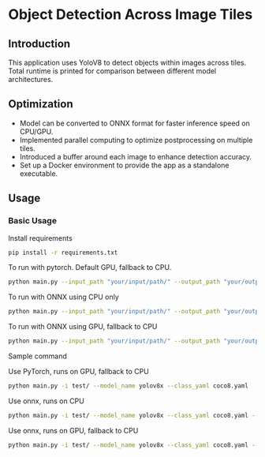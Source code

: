 # Object Detection Across Image Tiles

## Introduction

This application uses YoloV8 to detect objects within images across tiles. Total runtime is printed for comparison between different model architectures.

## Optimization

- Model can be converted to ONNX format for faster inference speed on CPU/GPU.
- Implemented parallel computing to optimize postprocessing on multiple tiles.
- Introduced a buffer around each image to enhance detection accuracy.
- Set up a Docker environment to provide the app as a standalone executable.

## Usage

### Basic Usage

Install requirements

```bash
pip install -r requirements.txt
```

To run with pytorch. Default GPU, fallback to CPU.

```bash
python main.py --input_path "your/input/path/" --output_path "your/output/path/"
```

To run with ONNX using CPU only

```bash
python main.py --input_path "your/input/path/" --output_path "your/output/path/ --use_onnx"
```

To run with ONNX using GPU, fallback to CPU

```bash
python main.py --input_path "your/input/path/" --output_path "your/output/path/ --use_onnx --onnx_gpu"
```

Sample command

Use PyTorch, runs on GPU, fallback to CPU

```bash
python main.py -i test/ --model_name yolov8x --class_yaml coco8.yaml
```

Use onnx, runs on CPU

```bash
python main.py -i test/ --model_name yolov8x --class_yaml coco8.yaml --use_onnx
```

Use onnx, runs on GPU, fallback to CPU

```bash
python main.py -i test/ --model_name yolov8x --class_yaml coco8.yaml --use_onnx --onnx_gpu
```
